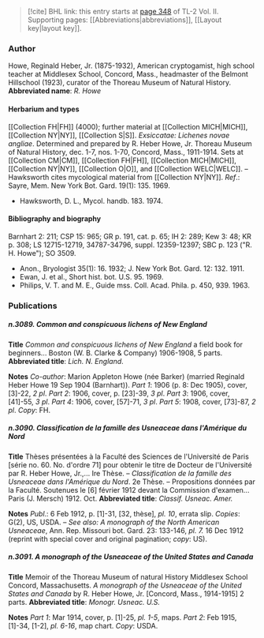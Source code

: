 > [!cite] BHL link: this entry starts at [page 348](https://www.biodiversitylibrary.org/page/33068590) of TL-2 Vol. II.
> Supporting pages: [[Abbreviations|abbreviations]], [[Layout key|layout key]].

### Author

Howe, Reginald Heber, Jr. (1875-1932), American cryptogamist, high school teacher at Middlesex School, Concord, Mass., headmaster of the Belmont Hillschool (1923), curator of the Thoreau Museum of Natural History. 
**Abbreviated name**: *R. Howe*

#### Herbarium and types

[[Collection FH|FH]] (4000); further material at [[Collection MICH|MICH]], [[Collection NY|NY]], [[Collection S|S]]. *Exsiccatae: Lichenes novae angliae*. Determined and prepared by R. Heber Howe, Jr. Thoreau Museum of Natural History, dec. 1-7, nos. 1-70, Concord, Mass., 1911-1914. Sets at [[Collection CM|CM]], [[Collection FH|FH]], [[Collection MICH|MICH]], [[Collection NY|NY]], [[Collection O|O]], and [[Collection WELC|WELC]]. – Hawksworth cites mycological material from [[Collection NY|NY]].
*Ref*.: Sayre, Mem. New York Bot. Gard. 19(1): 135. 1969.
- Hawksworth, D. L., Mycol. handb. 183. 1974.

#### Bibliography and biography

Barnhart 2: 211; CSP 15: 965; GR p. 191, cat. p. 65; IH 2: 289; Kew 3: 48; KR p. 308; LS 12715-12719, 34787-34796, suppl. 12359-12397; SBC p. 123 ("R. H. Howe"); SO 3509.
- Anon., Bryologist 35(1): 16. 1932; J. New York Bot. Gard. 12: 132. 1911.
- Ewan, J. et al., Short hist. bot. U.S. 95. 1969.
- Philips, V. T. and M. E., Guide mss. Coll. Acad. Phila. p. 450, 939. 1963.

### Publications

##### n.3089. Common and conspicuous lichens of New England

**Title**
*Common and conspicuous lichens of New England* a field book for beginners... Boston (W. B. Clarke & Company) 1906-1908, 5 parts.
**Abbreviated title**: *Lich. N. England*.

**Notes**
*Co-author*: Marion Appleton Howe (née Barker) (married Reginald Heber Howe 19 Sep 1904 (Barnhart)).
*Part 1*: 1906 (p. 8: Dec 1905), cover, \[3\]-22, *2 pl*.
*Part 2*: 1906, cover, p. \[23\]-39, *3 pl*.
*Part 3*: 1906, cover, \[41\]-55, *3 pl*.
*Part 4*: 1906, cover, \[57\]-71, *3 pl*.
*Part 5*: 1908, cover, \[73\]-87, *2 pl*.
*Copy*: FH.

##### n.3090. Classification de la famille des Usneaceae dans l'Amérique du Nord

**Title**
Thèses présentées à la Faculté des Sciences de l'Université de Paris \[série no. 60. No. d'ordre 71\] pour obtenir le titre de Docteur de l'Université par R. Heber Howe, Jr.,... Ire Thèse. – *Classification de la famille des Usneaceae dans l'Amérique du Nord*. 2e Thèse. – Propositions données par la Faculté. Soutenues le \[6\] février 1912 devant la Commission d'examen... Paris (J. Mersch) 1912. Oct.
**Abbreviated title**: *Classif. Usneac. Amer.*

**Notes**
*Publ*.: 6 Feb 1912, p. \[1\]-31, \[32, thèse\], *pl. 10*, errata slip. *Copies*: G(2), US, USDA. – *See also: A monograph of the North American Usneaceae*, Ann. Rep. Missouri bot. Gard. 23: 133-146, *pl. 7.* 16 Dec 1912 (reprint with special cover and original pagination; *copy*: US).

##### n.3091. A monograph of the Usneaceae of the United States and Canada

**Title**
Memoir of the Thoreau Museum of natural History Middlesex School Concord, Massachusetts. *A monograph of the Usneaceae of the United States and Canada* by R. Heber Howe, Jr. \[Concord, Mass., 1914-1915\] 2 parts.
**Abbreviated title**: *Monogr. Usneac. U.S.*

**Notes**
*Part 1*: Mar 1914, cover, p. \[1\]-25, *pl. 1-5*, maps.
*Part 2*: Feb 1915, \[1\]-34, \[1-2\], *pl. 6-16*, map chart.
*Copy*: USDA.

